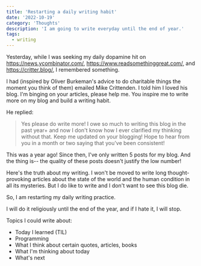 ```yaml
---
title: 'Restarting a daily writing habit'
date: '2022-10-19'
category: 'Thoughts'
description: 'I am going to write everyday until the end of year.'
tags:
  - writing
---
```


Yesterday, while I was seeking my daily dopamine hit on https://news.ycombinator.com/, https://www.readsomethinggreat.com/, and https://critter.blog/, I remembered something.

I had (inspired by Oliver Burkeman's advice to do charitable things the moment you think of them) emailed Mike Crittenden. I told him I loved his blog. I'm binging on your articles, please help me. You inspire me to write more on my blog and build a writing habit.

He replied:
> Yes please do write more! I owe so much to writing this blog in the past year+ and now I don't know how I ever clarified my thinking without that. Keep me updated on your blogging! Hope to hear from you in a month or two saying that you've been consistent!

This was a year ago! Since then, I've only written 5 posts for my blog. And the thing is-- the quality of these posts doesn't justify the low number!

Here's the truth about my writing. I won't be moved to write long thought-provoking articles about the state of the world and the human condition in all its mysteries. But I do like to write and I don't want to see this blog die.

So, I am restarting my daily writing practice. 

I will do it religiously until the end of the year, and if I hate it, I will stop.

Topics I could write about:
- Today I learned (TIL)
- Programming
- What I think about certain quotes, articles, books
- What I'm thinking about today
- What's next